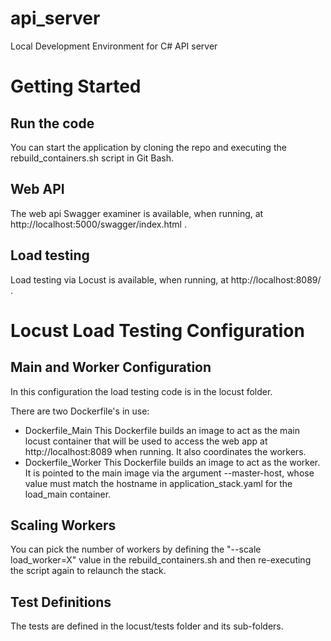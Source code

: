 # api_server
Local Development Environment for C# API server

# Getting Started
## Run the code
You can start the application by cloning the repo and executing the rebuild_containers.sh script in Git Bash.

## Web API
The web api Swagger examiner is available, when running, at http://localhost:5000/swagger/index.html .

## Load testing
Load testing via Locust is available, when running, at http://localhost:8089/ .

# Locust Load Testing Configuration
## Main and Worker Configuration
In this configuration the load testing code is in the locust folder.

There are two Dockerfile's in use:

- Dockerfile_Main
	This Dockerfile builds an image to act as the main locust container that will be used to access the web app at http://localhost:8089 when running. It also coordinates the workers.
- Dockerfile_Worker
	This Dockerfile builds an image to act as the worker. It is pointed to the main image via the argument --master-host, whose value must match the hostname in application_stack.yaml for the load_main container.
	
## Scaling Workers
You can pick the number of workers by defining the "--scale load_worker=X" value in the rebuild_containers.sh and then re-executing the script again to relaunch the stack.

## Test Definitions
The tests are defined in the locust/tests folder and its sub-folders.